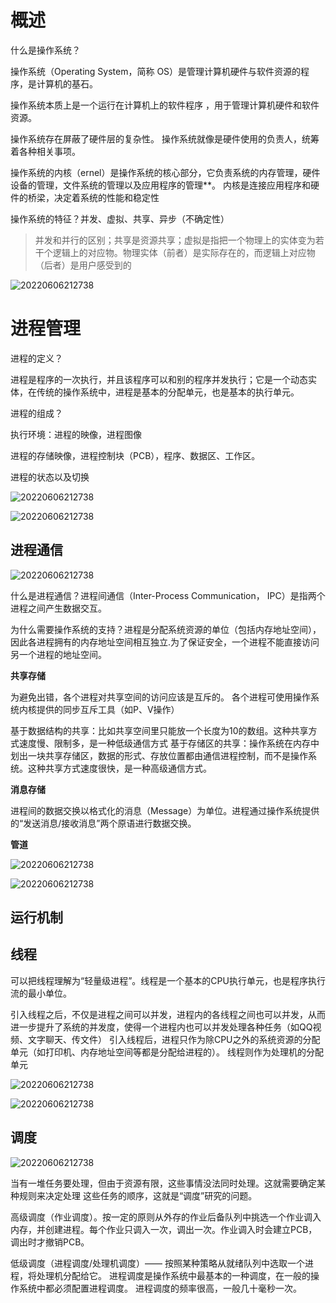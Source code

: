 # 概述

什么是操作系统？

操作系统（Operating System，简称 OS）是管理计算机硬件与软件资源的程序，是计算机的基石。

操作系统本质上是一个运行在计算机上的软件程序 ，用于管理计算机硬件和软件资源。

操作系统存在屏蔽了硬件层的复杂性。 操作系统就像是硬件使用的负责人，统筹着各种相关事项。

操作系统的内核（ernel）是操作系统的核心部分，它负责系统的内存管理，硬件设备的管理，文件系统的管理以及应用程序的管理**。 内核是连接应用程序和硬件的桥梁，决定着系统的性能和稳定性

操作系统的特征？并发、虚拟、共享、异步（不确定性）

> 并发和并行的区别；共享是资源共享；虚拟是指把一个物理上的实体变为若干个逻辑上的对应物。物理实体（前者）是实际存在的，而逻辑上对应物（后者）是用户感受到的

![20220606212738](../picture/network/Snipaste_2023-03-07_16-11-51.png)

# 进程管理

进程的定义？

进程是程序的一次执行，并且该程序可以和别的程序并发执行；它是一个动态实体，在传统的操作系统中，进程是基本的分配单元，也是基本的执行单元。

进程的组成？

执行环境：进程的映像，进程图像

进程的存储映像，进程控制块（PCB），程序、数据区、工作区。

进程的状态以及切换

![20220606212738](../picture/os/1.png)

![20220606212738](../picture/os/2.png)

## 进程通信

![20220606212738](../picture/os/3.png)

什么是进程通信？进程间通信（Inter-Process Communication， IPC）是指两个进程之间产生数据交互。

为什么需要操作系统的支持？进程是分配系统资源的单位（包括内存地址空间），因此各进程拥有的内存地址空间相互独立.为了保证安全，一个进程不能直接访问另一个进程的地址空间。

**共享存储**

为避免出错，各个进程对共享空间的访问应该是互斥的。
各个进程可使用操作系统内核提供的同步互斥工具（如P、V操作）

基于数据结构的共享：比如共享空间里只能放一个长度为10的数组。这种共享方式速度慢、限制多，是一种低级通信方式
基于存储区的共享：操作系统在内存中划出一块共享存储区，数据的形式、存放位置都由通信进程控制，而不是操作系统。这种共享方式速度很快，是一种高级通信方式。

**消息存储**

进程间的数据交换以格式化的消息（Message）为单位。进程通过操作系统提供的“发送消息/接收消息”两个原语进行数据交换。

**管道**

![20220606212738](../picture/os/4.png)

![20220606212738](../picture/os/5.png)

## 运行机制

## 线程

可以把线程理解为“轻量级进程”。线程是一个基本的CPU执行单元，也是程序执行流的最小单位。

引入线程之后，不仅是进程之间可以并发，进程内的各线程之间也可以并发，从而进一步提升了系统的并发度，使得一个进程内也可以并发处理各种任务（如QQ视频、文字聊天、传文件）
引入线程后，进程只作为除CPU之外的系统资源的分配单元（如打印机、内存地址空间等都是分配给进程的）。
线程则作为处理机的分配单元

![20220606212738](../picture/os/6.png)

![20220606212738](../picture/os/7.png)

## 调度

![20220606212738](../picture/os/8.png)

当有一堆任务要处理，但由于资源有限，这些事情没法同时处理。这就需要确定某种规则来决定处理
这些任务的顺序，这就是“调度”研究的问题。

高级调度（作业调度）。按一定的原则从外存的作业后备队列中挑选一个作业调入内存，并创建进程。每个作业只调入一次，调出一次。作业调入时会建立PCB，调出时才撤销PCB。

低级调度（进程调度/处理机调度）—— 按照某种策略从就绪队列中选取一个进程，将处理机分配给它。
进程调度是操作系统中最基本的一种调度，在一般的操作系统中都必须配置进程调度。
进程调度的频率很高，一般几十毫秒一次。